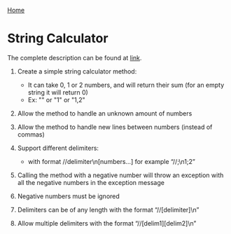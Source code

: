 [Home](https://github.com/Starterware/Training)

# String Calculator 

The complete description can be found at [link](http://osherove.com/tdd-kata-1/).

1. Create a simple string calculator method:
	* It can take 0, 1 or 2 numbers, and will return their sum (for an empty string it will return 0)
	* Ex: "" or "1" or "1,2"
	
2. Allow the method to handle an unknown amount of numbers

3. Allow the method to handle new lines between numbers (instead of commas)

4. Support different delimiters:
	* with format //delimiter\n[numbers...] for example “//;\n1;2”

5. Calling the method with a negative number will throw an exception with all the negative numbers in the exception message

6. Negative numbers must be ignored

7. Delimiters can be of any length with the format “//[delimiter]\n”

8. Allow multiple delimiters with the format “//[delim1][delim2]\n”
